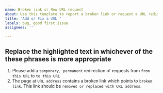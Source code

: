 ```yaml
---
name: Broken link or New URL request
about: Use this template to report a broken link or request a URL redirection
title: 'Add or Fix a URL '
labels: bug, good first issue
assignees: ''

---
```


## Replace the highlighted text in whichever of the these phrases is more appropriate 
1. Please add a `temporary, permanent` redirection of requests from `from this URL` to `to this URL` 
1. The page at `URL address` contains a broken link which points to `broken link`. This link should be `removed or replaced with URL address`.
